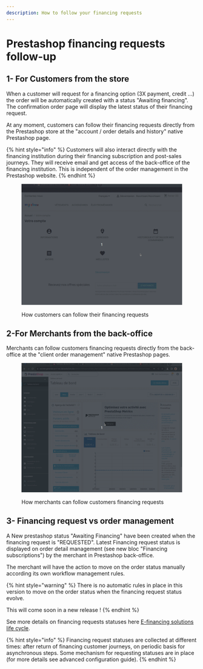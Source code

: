 ```yaml
---
description: How to follow your financing requests
---
```


# Prestashop financing requests follow-up

## 1- For Customers from the store

When a customer will request for a financing option (3X payment, credit ...) the order will be automatically created with a status "Awaiting financing".  The confirmation order page will display the latest status of their financing request.

At any moment, customers can follow their financing requests directly from the Prestashop store at the "account / order details and history" native Prestashop page.

{% hint style="info" %}
Customers will also interact directly with the financing institution during their financing   subscription and post-sales journeys. They will receive email and get access of the back-office of the  financing institution. This is independent of the order management in the Prestashop website. &#x20;
{% endhint %}

<figure><img src="../../../../.gitbook/assets/1-prestashop-financing-customer-followup (1).gif" alt=""><figcaption><p>How customers can follow their financing requests</p></figcaption></figure>

## 2-For Merchants from the back-office

Merchants can follow customers financing requests directly from the back-office at the "client order management" native Prestashop pages.

<figure><img src="../../../../.gitbook/assets/2-prestashop-financing-merchantfollowup.gif" alt=""><figcaption><p>How merchants can follow customers financing requests</p></figcaption></figure>

## 3- Financing request vs order management

A New prestashop status "Awaiting Financing" have been created when the financing request is "REQUESTED".  Latest Financing request status is displayed on order detail management (see new bloc "Financing subscriptions") by the merchant in Prestashop back-office.

The merchant will have the action to move on the order status manually according its own workflow management rules.

{% hint style="warning" %}
There is no automatic rules in place in this version to move on the order status when the financing request status evolve.&#x20;

This will come soon in a new release !
{% endhint %}

See more details on financing requests statuses here [E-financing solutions life cycle](../../../../use-cases/credit/e-financing-status-life-cycle.md).

{% hint style="info" %}
Financing request statuses are collected at different times: after return of financing customer journeys, on periodic basis for asynchronous steps. Some mechanism for requesting statuses are in place (for more details see advanced configuration guide).
{% endhint %}
